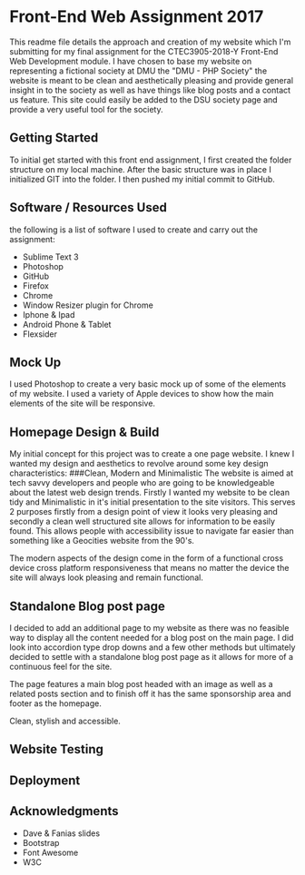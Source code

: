 # Front-End Web Assignment 2017
This readme file details the approach and creation of my website which I'm submitting for my final assignment for the CTEC3905-2018-Y Front-End Web Development module. I have chosen to base my website on representing a fictional society at DMU the "DMU - PHP Society" the website is meant to be clean and aesthetically pleasing and provide general insight in to the society as well as have things like blog posts and a contact us feature. This site could easily be added to the DSU society page and provide a very useful tool for the society.

## Getting Started
To initial get started with this front end assignment, I first created the folder structure on my local machine. After the basic structure was in place I initialized GIT into the folder. I then pushed my initial commit to GitHub.

## Software / Resources Used
the following is a list of software I used to create and carry out the assignment:
* Sublime Text 3 
* Photoshop
* GitHub
* Firefox
* Chrome
* Window Resizer plugin for Chrome 
* Iphone & Ipad
* Android Phone & Tablet
* Flexsider

## Mock Up
I used Photoshop to create a very basic mock up of some of the elements of my website. I used a variety of Apple devices to show how the main elements of the site will be responsive.

## Homepage Design & Build
My initial concept for this project was to create a one page website. I knew I wanted my design and aesthetics to revolve around some key design characteristics: 
###Clean, Modern and Minimalistic
The website is aimed at tech savvy developers and people who are going to be knowledgeable about the latest web design trends. Firstly I wanted my website to be clean tidy and Minimalistic in it's initial presentation to the site visitors. This serves 2 purposes firstly from a design point of view it looks very pleasing and secondly a clean well structured site allows for information to be easily found. This allows people with accessibility issue to navigate far easier than something like a Geocities website from the 90's.

The modern aspects of the design come in the form of a functional cross device cross platform responsiveness that means no matter the device the site will always look pleasing and remain functional. 

## Standalone Blog post page
I decided to add an additional page to my website as there was no feasible way to display all the content needed for a blog post on the main page. I did look into accordion type drop downs and a few other methods but ultimately decided to settle with a standalone blog post page as it allows for more of a continuous feel for the site.

The page features a main blog post headed with an image as well as a related posts section and to finish off it has the same sponsorship area and footer as the homepage.

Clean, stylish and accessible. 

## Website Testing

## Deployment

## Acknowledgments
* Dave & Fanias slides 
* Bootstrap
* Font Awesome
* W3C